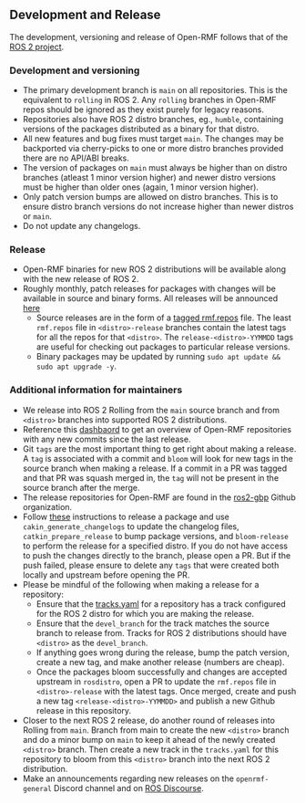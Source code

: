 ## Development and Release

The development, versioning and release of Open-RMF follows that of the [ROS 2 project](https://docs.ros.org/en/rolling/).

### Development and versioning
* The primary development branch is `main` on all repositories. This is the equivalent to `rolling` in ROS 2. Any `rolling` branches in Open-RMF repos should be ignored as they exist purely for legacy reasons.
* Repositories also have ROS 2 distro branches, eg., `humble`, containing versions of the packages distributed as a binary for that distro.
* All new features and bug fixes must target `main`. The changes may be backported  via cherry-picks to one or more distro branches provided there are no API/ABI breaks.
* The version of packages on `main` must always be higher than on distro branches (atleast 1 minor version higher) and newer distro versions must be higher than older ones (again, 1 minor version higher).
* Only patch version bumps are allowed on distro branches. This is to ensure distro branch versions do not increase higher than newer distros or `main`.
* Do not update any changelogs.

### Release
* Open-RMF binaries for new ROS 2 distributions will be available along with the new release of ROS 2.
* Roughly monthly, patch releases for packages with changes will be available in source and binary forms. All releases will be announced [here](https://github.com/open-rmf/rmf/releases)
  * Source releases are in the form of a [tagged rmf.repos](https://github.com/open-rmf/rmf/blob/release-humble-230606/rmf.repos) file. The least `rmf.repos` file in `<distro>-release` branches contain the latest tags for all the repos for that `<distro>`. The `release-<distro>-YYMMDD` tags are useful for checking out packages to particular release versions.
  * Binary packages may be updated by running `sudo apt update && sudo apt upgrade -y`.


### Additional information for maintainers
* We release into ROS 2 Rolling from the `main` source branch and from `<distro>` branches into supported ROS 2 distributions.
* Reference this [dashbaord](https://osrf.github.io/osr_dashboard/?distribution=rmf-rolling) to get an overview of Open-RMF repositories with any new commits since the last release.
* Git `tags` are the most important thing to get right about making a release. A `tag` is associated with a commit and `bloom` will look for new tags in the source branch when making a release. If a commit in a PR was tagged and that PR was squash merged in, the `tag` will not be present in the source branch after the merge.
* The release repositories for Open-RMF are found in the [ros2-gbp](https://github.com/ros2-gbp) Github organization.
* Follow [these](https://docs.ros.org/en/rolling/How-To-Guides/Releasing/Releasing-a-Package.html) instructions to release a package and use `cakin_generate_changelogs` to update the changelog files, `catkin_prepare_release` to bump package versions, and `bloom-release` to perform the release for a specified distro. If you do not have access to push the changes directly to the branch, please open a PR. But if the push failed, please ensure to delete any `tags` that were created both locally and upstream before opening the PR.
* Please be mindful of the following when making a release for a repository:
  * Ensure that the [tracks.yaml](https://github.com/ros2-gbp/rmf_task-release/blob/master/tracks.yaml) for a repository has a track configured for the ROS 2 distro for which you are making the release.
  * Ensure that the `devel_branch` for the track matches the source branch to release from. Tracks for ROS 2 distributions should have `<distro>` as the `devel_branch`.
  * If anything goes wrong during the release, bump the patch version, create a new tag, and make another release (numbers are cheap).
  * Once the packages bloom successfully and changes are accepted upstream in `rosdistro`, open a PR to update the `rmf.repos` file in `<distro>-release` with the latest tags. Once merged, create and push a new tag `<release-<distro>-YYMMDD>` and publish a new Github release in this repository.
* Closer to the next ROS 2 release, do another round of releases into Rolling from `main`. Branch from main to create the new `<distro>` branch and do a minor bump on `main` to keep it ahead of the newly created `<distro>` branch. Then create a new track in the `tracks.yaml` for this repository to bloom from this `<distro>` branch into the next ROS 2 distribution.
* Make an announcements regarding new releases on the `openrmf-general` Discord channel and on [ROS Discourse](https://discourse.ros.org/).
